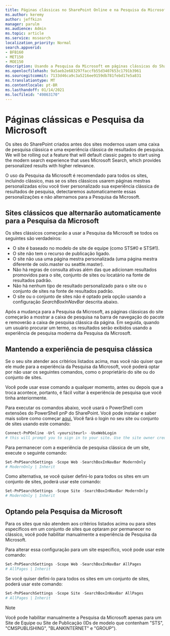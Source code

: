 ```yaml
---
title: Páginas clássicas no SharePoint Online e na Pesquisa da Microsoft
ms.author: keremy
author: jeffkizn
manager: parulm
ms.audience: Admin
ms.topic: article
ms.service: mssearch
localization_priority: Normal
search.appverid:
- BFB160
- MET150
- MOE150
description: Usando a Pesquisa da Microsoft em páginas clássicas do SharePoint
ms.openlocfilehash: 9a5aeb2e683297faccfb55d3407653c1791b3961
ms.sourcegitcommit: 7133d46ca9c3a5216ee9159db781febd17e5a831
ms.translationtype: MT
ms.contentlocale: pt-BR
ms.lasthandoff: 01/14/2021
ms.locfileid: "49863170"
---
```

# <a name="classic-pages-and-microsoft-search"></a>Páginas clássicas e Pesquisa da Microsoft

Os sites do SharePoint criados antes dos sites modernos usam uma caixa de pesquisa clássica e uma experiência clássica de resultados de pesquisa. We will be rolling out a feature that will default classic pages to start using the modern search experience that uses Microsoft Search, which provides personalized results with higher relevance.

O uso da Pesquisa da Microsoft é recomendado para todos os sites, incluindo clássico, mas se os sites clássicos usarem páginas mestras personalizadas e/ou você tiver personalizado sua experiência clássica de resultados de pesquisa, detectaremos automaticamente essas personalizações e não alternamos para a Pesquisa da Microsoft.

## <a name="classic-sites-that-will-automatically-switch-to-microsoft-search"></a>Sites clássicos que alternarão automaticamente para a Pesquisa da Microsoft

Os sites clássicos começarão a usar a Pesquisa da Microsoft se todos os seguintes são verdadeiros:

* O site é baseado no modelo de site de equipe (como STS#0 e STS#1).
* O site não tem o recurso de publicação ligado.
* O site não usa uma página mestra personalizada (uma página mestra diferente de oslo.master ou seattle.master).
* Não há regras de consulta ativas além das que adicionam resultados promovidos para o site, conjunto de sites ou locatário na fonte de resultados padrão.
* Não há nenhum tipo de resultado personalizado para o site ou o conjunto de sites na fonte de resultados padrão.
* O site ou o conjunto de sites não é optado pela opção usando a configuração *SearchBoxInNavBar* descrita abaixo.

Após a mudança para a Pesquisa da Microsoft, as páginas clássicas do site começarão a mostrar a caixa de pesquisa na barra de navegação do pacote e removerão a caixa de pesquisa clássica da página. Em seguida, quando um usuário procurar um termo, os resultados serão exibidos usando a experiência de pesquisa moderna da Pesquisa da Microsoft.

## <a name="staying-with-the-classic-search-experience"></a>Mantendo a experiência de pesquisa clássica

Se o seu site atender aos critérios listados acima, mas você não quiser que ele mude para a experiência da Pesquisa da Microsoft, você poderá optar por não usar os seguintes comandos, como o proprietário do site ou do conjunto de sites.

Você pode usar esse comando a qualquer momento, antes ou depois que a troca acontece, portanto, é fácil voltar à experiência de pesquisa que você tinha anteriormente.

Para executar os comandos abaixo, você usará o PowerShell com extensões do PowerShell pnP do SharePoint. Você pode instalar e saber mais sobre como começar [aqui.](https://docs.microsoft.com/powershell/sharepoint/sharepoint-pnp/sharepoint-pnp-cmdlets?view=sharepoint-ps) Você fará o login no seu site ou conjunto de sites usando este comando:

```powershell
Connect-PnPOnline -Url <yoursiteurl> -UseWebLogin
# this will prompt you to sign in to your site. Use the site owner credentials.
```

Para permanecer com a experiência de pesquisa clássica de um site, execute o seguinte comando:

```powershell
Set-PnPSearchSettings -Scope Web -SearchBoxInNavBar ModernOnly
# ModernOnly | Inherit
```

Como alternativa, se você quiser defini-lo para todos os sites em um conjunto de sites, poderá usar este comando:

```powershell
Set-PnPSearchSettings -Scope Site -SearchBoxInNavBar ModernOnly
# ModernOnly | Inherit
```

## <a name="opting-into-microsoft-search"></a>Optando pela Pesquisa da Microsoft

Para os sites que não atendem aos critérios listados acima ou para sites específicos em um conjunto de sites que optaram por permanecer no clássico, você pode habilitar manualmente a experiência de Pesquisa da Microsoft.

Para alterar essa configuração para um site específico, você pode usar este comando:

```powershell
Set-PnPSearchSettings -Scope Web -SearchBoxInNavBar AllPages
# AllPages | Inherit
```

Se você quiser defini-lo para todos os sites em um conjunto de sites, poderá usar este comando:

```powershell
Set-PnPSearchSettings -Scope Site -SearchBoxInNavBar AllPages
# AllPages | Inherit
```

> [!NOTE]
> Você pode habilitar manualmente a Pesquisa da Microsoft apenas para um Site de Equipe ou Site de Publicação (IDs de modelo que contenham "STS", "CMSPUBLISHING", "BLANKINTERNET" e "GROUP").
